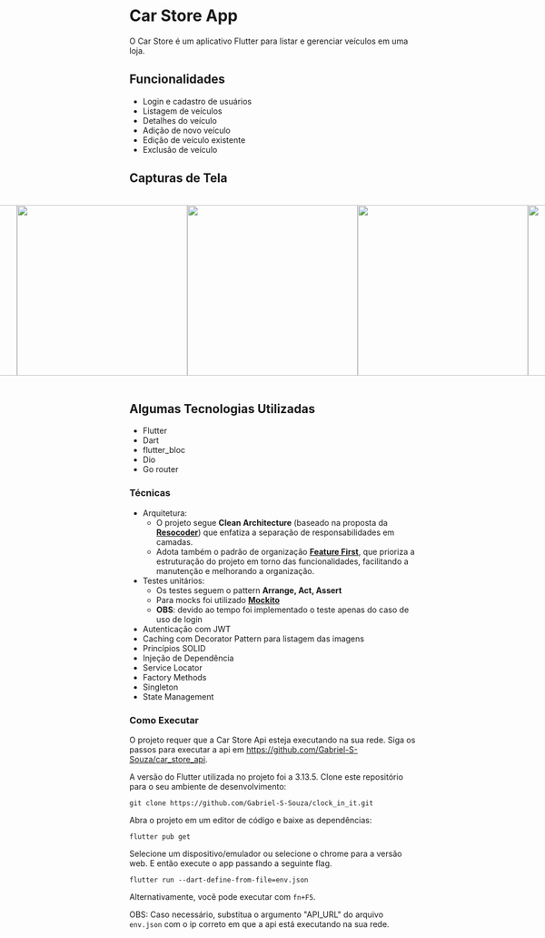 # Car Store App

O Car Store é um aplicativo Flutter para listar e gerenciar veículos em uma loja.

## Funcionalidades

- Login e cadastro de usuários
- Listagem de veículos
- Detalhes do veículo
- Adição de novo veículo
- Edição de veículo existente
- Exclusão de veículo

## Capturas de Tela

</br>
<div style="display: flex; justify-content: center;">
  <img src="https://github.com/Gabriel-S-Souza/car_store/assets/94877176/8f53f52a-f5a1-4a2b-96e7-4e7e11167a22" height="300" />
  <img src="https://github.com/Gabriel-S-Souza/car_store/assets/94877176/083f43ea-f7c1-4fd4-8d4e-bef409bb50fa" height="300" />
  <img src="https://github.com/Gabriel-S-Souza/car_store/assets/94877176/0a7c38cd-328b-4558-ac64-cc5e6b3e4456" height="300" />
  <img src="https://github.com/Gabriel-S-Souza/car_store/assets/94877176/4bed6606-ad02-4797-922f-36d1c6e42d11" height="300" />
  <img src="https://github.com/Gabriel-S-Souza/car_store/assets/94877176/7bee1bd1-3a22-4f46-9c62-e0f0b46c6e8f" height="300" />
</div>
</br>

## Algumas Tecnologias Utilizadas

- Flutter
- Dart
- flutter_bloc
- Dio
- Go router

### Técnicas
- Arquitetura:
   - O projeto segue **Clean Architecture** (baseado na proposta da [**Resocoder**](https://resocoder.com/2019/08/27/flutter-tdd-clean-architecture-course-1-explanation-project-structure/)) que enfatiza a separação de responsabilidades em camadas.
   - Adota também o padrão de organização [**Feature First**](https://codewithandrea.com/articles/flutter-project-structure/), que prioriza a estruturação do projeto em torno das funcionalidades, facilitando a manutenção e melhorando a organização.
- Testes unitários:
  - Os testes seguem o pattern **Arrange, Act, Assert**
  - Para mocks foi utilizado [**Mockito**](https://pub.dev/packages/mockito)
  - **OBS**: devido ao tempo foi implementado o teste apenas do caso de uso de login
- Autenticação com JWT
- Caching com Decorator Pattern para listagem das imagens
- Princípios SOLID
- Injeção de Dependência
- Service Locator
- Factory Methods
- Singleton
- State Management

### Como Executar
O projeto requer que a Car Store Api esteja executando na sua rede. Siga os passos para executar a api em https://github.com/Gabriel-S-Souza/car_store_api.

A versão do Flutter utilizada no projeto foi a 3.13.5.
Clone este repositório para o seu ambiente de desenvolvimento:
```
git clone https://github.com/Gabriel-S-Souza/clock_in_it.git
```

Abra o projeto em um editor de código e baixe as dependências:

```
flutter pub get
```
  
Selecione um dispositivo/emulador ou selecione o chrome para a versão web. E então execute o app passando a seguinte flag.

```
flutter run --dart-define-from-file=env.json
```
Alternativamente, você pode executar com ```fn+F5```.

OBS: Caso necessário, substitua o argumento "API_URL" do arquivo ```env.json``` com o ip correto em que a api está executando na sua rede.

